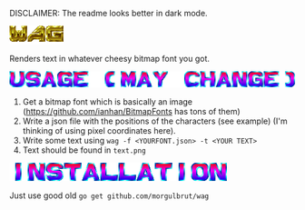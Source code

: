 DISCLAIMER: The readme looks better in dark mode.

![WAG](example/wag.png)

Renders text in whatever cheesy bitmap font you got.

![Usage](example/usage.png)

1. Get a bitmap font which is basically an image (https://github.com/ianhan/BitmapFonts has tons of them)
2. Write a json file with the positions of the characters (see example) (I'm thinking of using pixel coordinates here).
3. Write some text using `wag -f <YOURFONT.json> -t <YOUR TEXT>`
4. Text should be found in `text.png`

![Installation](example/installation.png)

Just use good old `go get github.com/morgulbrut/wag`
